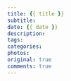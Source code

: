 ```yaml
---
title: {{ title }}
subtitle: 
date: {{ date }}
description: 
tags: 
categories: 
photos: 
original: true
comments: true
---
```

